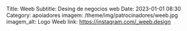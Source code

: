 Title: Weeb
Subtitle: Desing de negocios web
Date: 2023-01-01 08:30
Category: apoiadores
imagem: /theme/img/patrocinadores/weeb.jpg
imagem_alt: Logo Weeb
link: https://instagram.com/_weeb.design